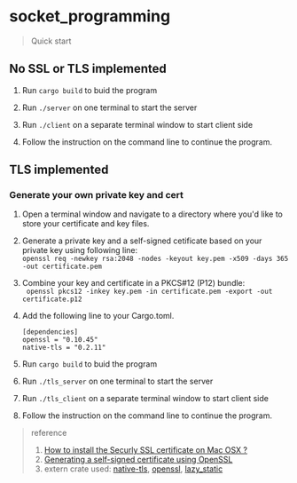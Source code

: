 # socket_programming

> Quick start

## No SSL or TLS implemented
1. Run `cargo build` to buid the program

2. Run `./server` on one terminal to start the server

3. Run `./client` on a separate terminal window to start client side 

4. Follow the instruction on the command line to continue the program.




## TLS implemented
### Generate your own private key and cert

1. Open a terminal window and navigate to a directory where you'd like to store your certificate and key files.
2. Generate a private key and a self-signed cetificate based on your private key using following line: <br>
`openssl req -newkey rsa:2048 -nodes -keyout key.pem -x509 -days 365 -out certificate.pem`
3. Combine your key and certificate in a PKCS#12 (P12) bundle: <br>
` openssl pkcs12 -inkey key.pem -in certificate.pem -export -out certificate.p12`
4. Add the following line to your Cargo.toml. <br>
    ```
    [dependencies]
    openssl = "0.10.45"
    native-tls = "0.2.11"
    ```

5. Run `cargo build` to buid the program

6. Run `./tls_server` on one terminal to start the server

7. Run `./tls_client` on a separate terminal window to start client side 

8. Follow the instruction on the command line to continue the program. 

> reference <br>
> 1. [How to install the Securly SSL certificate on Mac OSX ? ](https://support.securly.com/hc/en-us/articles/206058318-How-to-install-the-Securly-SSL-certificate-on-Mac-OSX-)
> 2. [Generating a self-signed certificate using OpenSSL](https://www.ibm.com/docs/en/api-connect/10.0.1.x?topic=overview-generating-self-signed-certificate-using-openssl)
> 3. extern crate used: [native-tls](https://crates.io/crates/native-tls), [openssl](https://crates.io/crates/openssl), [lazy_static](https://crates.io/crates/lazy_static)
